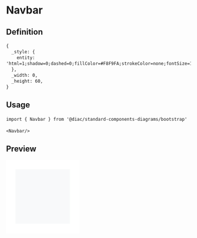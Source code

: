 # Navbar

## Definition

```
{
  _style: { 
    entity: 'html=1;shadow=0;dashed=0;fillColor=#F8F9FA;strokeColor=none;fontSize=16;fontColor=#181819;align=left;spacing=15;',
  },
  _width: 0,
  _height: 60,
}
```

## Usage

```
import { Navbar } from '@diac/standard-components-diagrams/bootstrap'

<Navbar/>
```

## Preview

<img src="./navbar.png" width="200"/>
